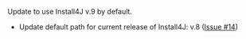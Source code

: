 Update to use Install4J v.9 by default.

* Update default path for current release of Install4J: v.8 ([Issue #14][issue-14])

[issue-14]: https://github.com/jpsacha/sbt-install4j/issues/14
